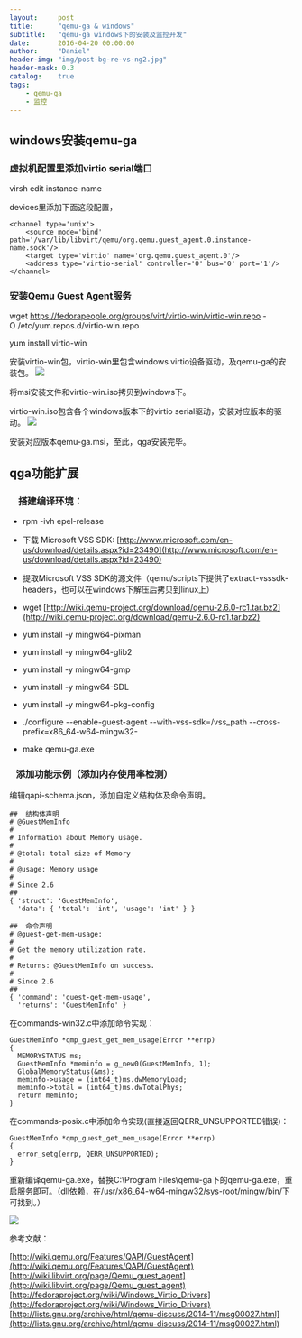 ```yaml
---
layout:     post
title:      "qemu-ga & windows"
subtitle:   "qemu-ga windows下的安装及监控开发"
date:       2016-04-20 00:00:00
author:     "Daniel"
header-img: "img/post-bg-re-vs-ng2.jpg"
header-mask: 0.3
catalog:    true
tags:
    - qemu-ga
    - 监控
---
```


## windows安装qemu-ga

### 虚拟机配置里添加virtio serial端口

virsh edit instance-name

devices里添加下面这段配置，

	<channel type='unix'>
		<source mode='bind' path='/var/lib/libvirt/qemu/org.qemu.guest_agent.0.instance-name.sock'/>
		<target type='virtio' name='org.qemu.guest_agent.0'/>
		<address type='virtio-serial' controller='0' bus='0' port='1'/>
	</channel>

### 安装Qemu Guest Agent服务

wget https://fedorapeople.org/groups/virt/virtio-win/virtio-win.repo -O /etc/yum.repos.d/virtio-win.repo

yum install virtio-win

安装virtio-win包，virtio-win里包含windows virtio设备驱动，及qemu-ga的安装包。
![](http://danielfresh.github.io/img/virtio-iso.jpg)

将msi安装文件和virtio-win.iso拷贝到windows下。

virtio-win.iso包含各个windows版本下的virtio serial驱动，安装对应版本的驱动。
![](http://danielfresh.github.io/img/win-dev.jpg)

安装对应版本qemu-ga.msi，至此，qga安装完毕。



## qga功能扩展

###     搭建编译环境：

- rpm -ivh epel-release

- 下载 Microsoft VSS SDK: [http://www.microsoft.com/en-us/download/details.aspx?id=23490](http://www.microsoft.com/en-us/download/details.aspx?id=23490)

- 提取Microsoft VSS SDK的源文件（qemu/scripts下提供了extract-vsssdk-headers，也可以在windows下解压后拷贝到linux上）

- wget [http://wiki.qemu-project.org/download/qemu-2.6.0-rc1.tar.bz2](http://wiki.qemu-project.org/download/qemu-2.6.0-rc1.tar.bz2)

- yum install -y mingw64-pixman

- yum install -y mingw64-glib2

- yum install -y mingw64-gmp

- yum install -y mingw64-SDL

- yum install -y mingw64-pkg-config

- ./configure --enable-guest-agent --with-vss-sdk=/vss_path --cross-prefix=x86_64-w64-mingw32-

- make qemu-ga.exe

###    添加功能示例（添加内存使用率检测）    

编辑qapi-schema.json，添加自定义结构体及命令声明。

	##  结构体声明
	# @GuestMemInfo
	#
	# Information about Memory usage.
	#
	# @total: total size of Memory
	#
	# @usage: Memory usage
	#
	# Since 2.6
	##
	{ 'struct': 'GuestMemInfo',
	  'data': { 'total': 'int', 'usage': 'int' } }
	          
	##  命令声明
	# @guest-get-mem-usage:
	#
	# Get the memory utilization rate.
	#
	# Returns: @GuestMemInfo on success.
	#
	# Since 2.6
	##
	{ 'command': 'guest-get-mem-usage',
	  'returns': 'GuestMemInfo' }

在commands-win32.c中添加命令实现：

	GuestMemInfo *qmp_guest_get_mem_usage(Error **errp)
	{
	  MEMORYSTATUS ms;
	  GuestMemInfo *meminfo = g_new0(GuestMemInfo, 1);
	  GlobalMemoryStatus(&ms);
	  meminfo->usage = (int64_t)ms.dwMemoryLoad;
	  meminfo->total = (int64_t)ms.dwTotalPhys;
	  return meminfo;
	}

在commands-posix.c中添加命令实现(直接返回QERR_UNSUPPORTED错误)：

	GuestMemInfo *qmp_guest_get_mem_usage(Error **errp)
	{
	  error_setg(errp, QERR_UNSUPPORTED);
	}

重新编译qemu-ga.exe，替换C:\Program Files\qemu-ga下的qemu-ga.exe，重启服务即可。（dll依赖，在/usr/x86_64-w64-mingw32/sys-root/mingw/bin/下可找到。）

![](http://danielfresh.github.io/img/result.jpg)



参考文献：

[http://wiki.qemu.org/Features/QAPI/GuestAgent](http://wiki.qemu.org/Features/QAPI/GuestAgent)
[http://wiki.libvirt.org/page/Qemu_guest_agent](http://wiki.libvirt.org/page/Qemu_guest_agent)
[http://fedoraproject.org/wiki/Windows_Virtio_Drivers](http://fedoraproject.org/wiki/Windows_Virtio_Drivers)
[http://lists.gnu.org/archive/html/qemu-discuss/2014-11/msg00027.html](http://lists.gnu.org/archive/html/qemu-discuss/2014-11/msg00027.html)


